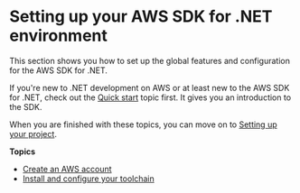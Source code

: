 # Setting up your AWS SDK for \.NET environment<a name="net-dg-setup"></a>

This section shows you how to set up the global features and configuration for the AWS SDK for \.NET\.

If you're new to \.NET development on AWS or at least new to the AWS SDK for \.NET, check out the [Quick start](quick-start.md) topic first\. It gives you an introduction to the SDK\.

When you are finished with these topics, you can move on to [Setting up your project](net-dg-config.md)\.

**Topics**
+ [Create an AWS account](net-dg-signup.md)
+ [Install and configure your toolchain](net-dg-dev-env.md)